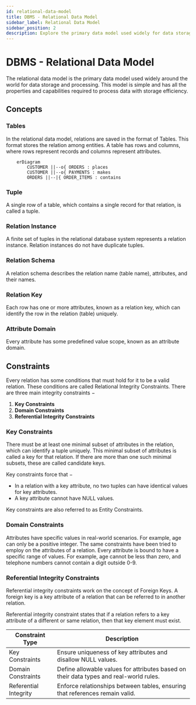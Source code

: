 ```yaml
---
id: relational-data-model
title: DBMS - Relational Data Model
sidebar_label: Relational Data Model
sidebar_position: 2
description: Explore the primary data model used widely for data storage and processing - the Relational Data Model.
---
```


# DBMS - Relational Data Model

The relational data model is the primary data model used widely around the world for data storage and processing. This model is simple and has all the properties and capabilities required to process data with storage efficiency.

## Concepts

### Tables

In the relational data model, relations are saved in the format of Tables. This format stores the relation among entities. A table has rows and columns, where rows represent records and columns represent attributes.

```mermaid
    erDiagram
        CUSTOMER ||--o{ ORDERS : places
        CUSTOMER ||--o{ PAYMENTS : makes
        ORDERS ||--|{ ORDER_ITEMS : contains
```

### Tuple

A single row of a table, which contains a single record for that relation, is called a tuple.

### Relation Instance

A finite set of tuples in the relational database system represents a relation instance. Relation instances do not have duplicate tuples.

### Relation Schema

A relation schema describes the relation name (table name), attributes, and their names.

### Relation Key

Each row has one or more attributes, known as a relation key, which can identify the row in the relation (table) uniquely.

### Attribute Domain

Every attribute has some predefined value scope, known as an attribute domain.

## Constraints

Every relation has some conditions that must hold for it to be a valid relation. These conditions are called Relational Integrity Constraints. There are three main integrity constraints −

1. **Key Constraints**
2. **Domain Constraints**
3. **Referential Integrity Constraints**

### Key Constraints

There must be at least one minimal subset of attributes in the relation, which can identify a tuple uniquely. This minimal subset of attributes is called a key for that relation. If there are more than one such minimal subsets, these are called candidate keys.

Key constraints force that −

- In a relation with a key attribute, no two tuples can have identical values for key attributes.
- A key attribute cannot have NULL values.

Key constraints are also referred to as Entity Constraints.

### Domain Constraints

Attributes have specific values in real-world scenarios. For example, age can only be a positive integer. The same constraints have been tried to employ on the attributes of a relation. Every attribute is bound to have a specific range of values. For example, age cannot be less than zero, and telephone numbers cannot contain a digit outside 0-9.

### Referential Integrity Constraints

Referential integrity constraints work on the concept of Foreign Keys. A foreign key is a key attribute of a relation that can be referred to in another relation.

Referential integrity constraint states that if a relation refers to a key attribute of a different or same relation, then that key element must exist.

| Constraint Type       | Description                                                                            |
| --------------------- | -------------------------------------------------------------------------------------- |
| Key Constraints       | Ensure uniqueness of key attributes and disallow NULL values.                          |
| Domain Constraints    | Define allowable values for attributes based on their data types and real-world rules. |
| Referential Integrity | Enforce relationships between tables, ensuring that references remain valid.           |
